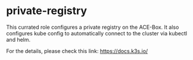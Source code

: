 # private-registry

This currated role configures a private registry on the ACE-Box.
It also configures kube config to automatically connect to the cluster via kubectl and helm.

For the details, please check this link: https://docs.k3s.io/